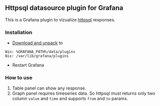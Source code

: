 ## Httpsql datasource plugin for Grafana
This is a Grafana plugin to vizualize [httpsql](https://github.com/little-brother/httpsql) responses.

### Installation 
* [Download and unpack](https://github.com/shaders/httpsql-grafana-datasource/archive/master.zip) to 
```
Win: %GRAFANA_PATH%/data/plugins
Nix: /var/lib/grafana/plugins
```
* Restart Grafana

### How to use
1. Table panel can show any response.
2. Graph panel requires timeseries data. So httpsql must returns only two column `value` and `time` and supports `from` and `to` params.

 

